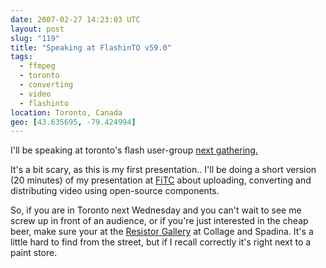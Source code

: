 ```yaml
---
date: 2007-02-27 14:23:03 UTC
layout: post
slug: "119"
title: "Speaking at FlashinTO v59.0"
tags:
  - ffmpeg
  - toronto
  - converting
  - video
  - flashinto
location: Toronto, Canada
geo: [43.635695, -79.424994]
---
```

<p>
    I'll be speaking at toronto's flash user-group <a href="http://www.flashinto.com/phpBB2/viewtopic.php?t=4624" class="dead-link">next gathering.</a>
</p>

<p>It's a bit scary, as this is my first presentation.. I'll be doing a short version (20 minutes) of my presentation at <a href="http://evertpot.com/116">FiTC</a>  about uploading, converting and distributing video using open-source components.</p>

<p>So, if you are in Toronto next Wednesday and you can't wait to see me screw up in front of an audience, or if you're just interested in the cheap beer, make sure your at the <a href="http://maps.google.com/maps?f=q&hl=en&q=284+College+St.,+toronto,+on,+canada&sll=37.0625,-95.677068&sspn=35.410182,82.265625&ie=UTF8&z=16&ll=43.658077,-79.401004&spn=0.007902,0.027122&om=1&iwloc=addr">Resistor Gallery</a> at Collage and Spadina. It's a little hard to find from the street, but if I recall correctly it's right next to a paint store.</p>

